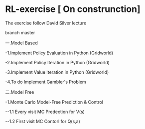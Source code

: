 # RL-exercise           [ On construnction]  
The exercise follow David Silver lecture

branch master


一.Model Based


-1.Implement Policy Evaluation in Python (Gridworld)



-2.Implement Policy Iteration in Python (Gridworld)



-3.Implement Value Iteration in Python (Gridworld)


-4.To do Implement Gambler's Problem



二.Model Free

-1.Monte Carlo Model-Free Prediction & Control


--1.1 Every visit MC Predection for V(s)

--1.2 First visit MC Contorl for Q(s,a)
